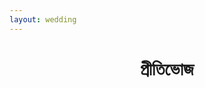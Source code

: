 ```yaml
---
layout: wedding
---
```


<div class="beng">
    <h1 style="text-align: center;" class="head"> প্রীতিভোজ </h1>
</div>
